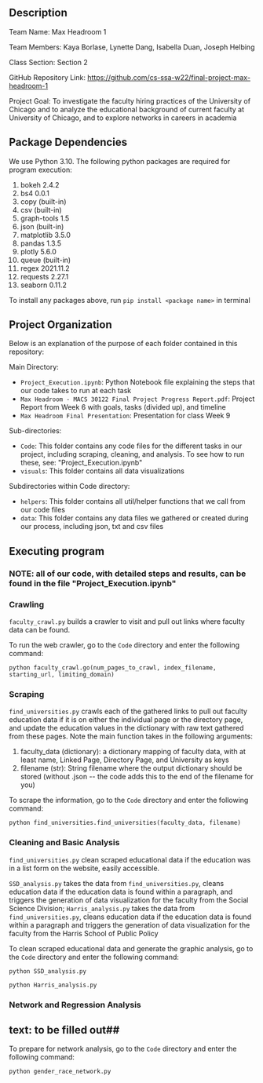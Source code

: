 ## Description

Team Name: Max Headroom 1

Team Members: Kaya Borlase, Lynette Dang, Isabella Duan, Joseph Helbing

Class Section: Section 2

GitHub Repository Link: https://github.com/cs-ssa-w22/final-project-max-headroom-1

Project Goal: To investigate the faculty hiring practices of the University of
Chicago and to analyze the educational background of current faculty at
University of Chicago, and to explore networks in careers in academia

## Package Dependencies

We use Python 3.10. The following python packages are required for program execution:

1.  bokeh 2.4.2
2.  bs4 0.0.1
3.  copy (built-in)
4.  csv (built-in)
5.  graph-tools 1.5
6.  json (built-in)
7.  matplotlib 3.5.0
8.  pandas 1.3.5
9.  plotly 5.6.0
10. queue (built-in)
11. regex 2021.11.2
12. requests 2.27.1
13. seaborn 0.11.2

To install any packages above, run `pip install <package name>` in terminal

## Project Organization

Below is an explanation of the purpose of each folder contained in this repository:

Main Directory:

- `Project_Execution.ipynb`: Python Notebook file explaining the steps that our code takes to run at each task
- `Max Headroom - MACS 30122 Final Project Progress Report.pdf`: Project Report from Week 6 with goals, tasks (divided up), and timeline
- `Max Headroom Final Presentation`: Presentation for class Week 9

Sub-directories:

- `Code`: This folder contains any code files for the different tasks in our project, including scraping, cleaning, and analysis. To see how to run these, see: "Project_Execution.ipynb"
- `visuals`: This folder contains all data visualizations

Subdirectories within Code directory:

- `helpers`: This folder contains all util/helper functions that we call from our code files
- `data`: This folder contains any data files we gathered or created during our process, including json, txt and csv files

## Executing program

### NOTE: all of our code, with detailed steps and results, can be found in the file "Project_Execution.ipynb"

### Crawling

`faculty_crawl.py` builds a crawler to visit and pull out links where faculty data can be found.

To run the web crawler, go to the `Code` directory and enter the following command:

```
python faculty_crawl.go(num_pages_to_crawl, index_filename, starting_url, limiting_domain)
```

### Scraping

`find_universities.py` crawls each of the gathered links to pull out faculty education data if it is on either the individual page or the directory page, and update the education values in the dictionary with raw text gathered from these pages. Note the main function takes in the following arguments:

1. faculty_data (dictionary): a dictionary mapping of faculty data, with at least name, Linked Page, Directory Page, and University as keys
2. filename (str): String filename where the output dictionary should be stored (without .json -- the code adds this to the end of the filename for you)

To scrape the information, go to the `Code` directory and enter the following command:

```
python find_universities.find_universities(faculty_data, filename)
```

### Cleaning and Basic Analysis

`find_universities.py` clean scraped educational data if the education was in a list form on the website, easily accessible.

`SSD_analysis.py` takes the data from `find_universities.py`, cleans education data if the education data is found within a paragraph, and triggers the generation of data visualization for the faculty from the Social Science Division;
`Harris_analysis.py` takes the data from `find_universities.py`, cleans education data if the education data is found within a paragraph and triggers the generation of data visualization for the faculty from the Harris School of Public Policy

To clean scraped educational data and generate the graphic analysis, go to the `Code` directory and enter the following command:

```
python SSD_analysis.py
```

```
python Harris_analysis.py
```

### Network and Regression Analysis

## text: to be filled out##

To prepare for network analysis, go to the `Code` directory and enter the following command:

```
python gender_race_network.py
```
